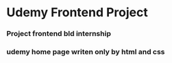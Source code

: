 # Udemy Frontend Project
### Project frontend bld internship
### udemy home page writen only by html and css

